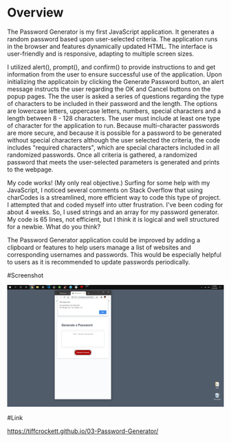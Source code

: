 # Overview 

The Password Generator is my first JavaScript application.  It generates a random password based upon user-selected criteria.  The application runs in the browser and features dynamically updated HTML.  The interface is user-friendly and is responsive, adapting to multiple screen sizes.

I utilized alert(), prompt(), and confirm() to provide instructions to and get information from the user to ensure successful use of the application.  Upon initializing the applicatoin by clicking the Generate Password button, an alert message instructs the user regarding the OK and Cancel buttons on the popup pages.  The the user is asked a series of questions regarding the type of characters to be included in their password and the length.  The options are lowercase letters, uppercase letters, numbers, special characters and a length between 8 - 128 characters.  The user must include at least one type of character for the application to run.  Because multi-character passwords are more secure, and because it is possible for a password to be generated without special characters although the user selected the criteria, the code includes "required characters", which are special characters included in all randomized passwords. Once all criteria is gathered, a randomized password that meets the user-selected parameters is generated and prints to the webpage. 

My code works! (My only real objective.) Surfing for some help with my JavaScript, I noticed several comments on Stack Overflow that using charCodes is a streamlined, more efficient way to code this type of project. I attempted that and coded myself into utter frustration. I've been coding for about 4 weeks. So, I used strings and an array for my password generator. My code is 65 lines, not efficient, but I think it is logical and well structured for a newbie. What do you think?

The Password Generator application could be improved by adding a clipboard or features to help users manage a list of websites and corresponding usernames and passwords.  This would be especially helpful to users as it is recommended to update passwords periodically. 

#Screenshot 

![images](https://github.com/tiffcrockett/03-Password-Generator/blob/main/assets/images/PswdGenScrn.png)




#Link 

https://tiffcrockett.github.io/03-Password-Generator/
